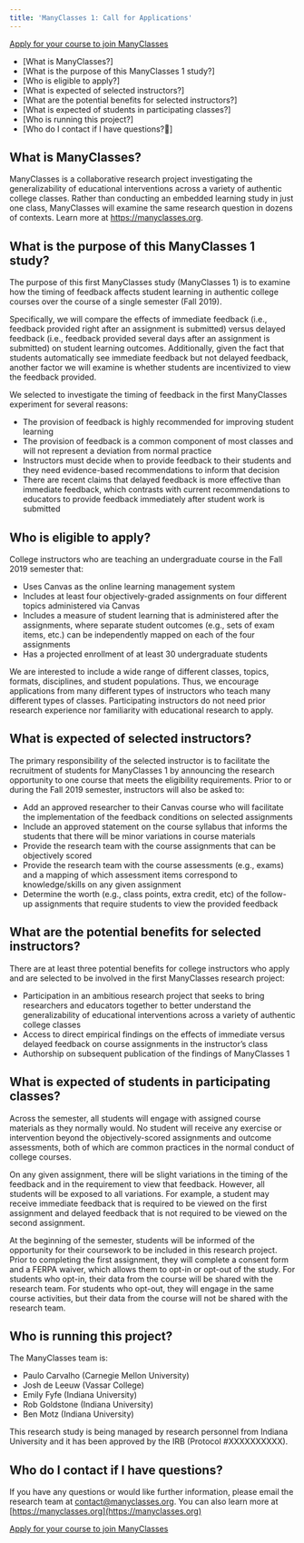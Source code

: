 ```yaml
---
title: 'ManyClasses 1: Call for Applications'
---
```


[Apply for your course to join ManyClasses]()

* [What is ManyClasses?]
* [What is the purpose of this ManyClasses 1 study?]
* [Who is eligible to apply?]
* [What is expected of selected instructors?]
* [What are the potential benefits for selected instructors?]
* [What is expected of students in participating classes?]
* [Who is running this project?]
* [Who do I contact if I have questions?]

## What is ManyClasses?

ManyClasses is a collaborative research project investigating the generalizability of educational interventions across a variety of authentic college classes. Rather than conducting an embedded learning study in just one class, ManyClasses will examine the same research question in dozens of contexts. Learn more at https://manyclasses.org. 

## What is the purpose of this ManyClasses 1 study?

The purpose of this first ManyClasses study (ManyClasses 1) is to examine how the timing of feedback affects student learning in authentic college courses over the course of a single semester (Fall 2019). 

Specifically, we will compare the effects of immediate feedback (i.e., feedback provided right after an assignment is submitted) versus delayed feedback (i.e., feedback provided several days after an assignment is submitted) on student learning outcomes. Additionally, given the fact that students automatically see immediate feedback but not delayed feedback, another factor we will examine is whether students are incentivized to view the feedback provided.

We selected to investigate the timing of feedback in the first ManyClasses experiment for several reasons:

* The provision of feedback is highly recommended for improving student learning
* The provision of feedback is a common component of most classes and will not represent a deviation from normal practice
* Instructors must decide when to provide feedback to their students and they need evidence-based recommendations to inform that decision
* There are recent claims that delayed feedback is more effective than immediate feedback, which contrasts with current recommendations to educators to provide feedback immediately after student work is submitted

## Who is eligible to apply?

College instructors who are teaching an undergraduate course in the Fall 2019 semester that:

* Uses Canvas as the online learning management system
* Includes at least four objectively-graded assignments on four different topics administered via Canvas
* Includes a measure of student learning that is administered after the assignments, where separate student outcomes (e.g., sets of exam items, etc.) can be independently mapped on each of the four assignments
* Has a projected enrollment of at least 30 undergraduate students

We are interested to include a wide range of different classes, topics, formats, disciplines, and student populations. Thus, we encourage applications from many different types of instructors who teach many different types of classes. Participating instructors do not need prior research experience nor familiarity with educational research to apply.

## What is expected of selected instructors?

The primary responsibility of the selected instructor is to facilitate the recruitment of students for ManyClasses 1 by announcing the research opportunity to one course that meets the eligibility requirements. Prior to or during the Fall 2019 semester, instructors will also be asked to:

* Add an approved researcher to their Canvas course who will facilitate the implementation of the feedback conditions on selected assignments
* Include an approved statement on the course syllabus that informs the students that there will be minor variations in course materials
* Provide the research team with the course assignments that can be objectively scored
* Provide the research team with the course assessments (e.g., exams) and a mapping of which assessment items correspond to knowledge/skills on any given assignment
* Determine the worth (e.g., class points, extra credit, etc) of the follow-up assignments that require students to view the provided feedback 

## What are the potential benefits for selected instructors?

There are at least three potential benefits for college instructors who apply and are selected to be involved in the first ManyClasses research project:

* Participation in an ambitious research project that seeks to bring researchers and educators together to better understand the generalizability of educational interventions across a variety of authentic college classes
* Access to direct empirical findings on the effects of immediate versus delayed feedback on course assignments in the instructor’s class
* Authorship on subsequent publication of the findings of ManyClasses 1

## What is expected of students in participating classes?

Across the semester, all students will engage with assigned course materials as they normally would. No student will receive any exercise or intervention beyond the objectively-scored assignments and outcome assessments, both of which are common practices in the normal conduct of college courses. 

On any given assignment, there will be slight variations in the timing of the feedback and in the requirement to view that feedback. However, all students will be exposed to all variations. For example, a student may receive immediate feedback that is required to be viewed on the first assignment and delayed feedback that is not required to be viewed on the second assignment.

At the beginning of the semester, students will be informed of the opportunity for their coursework to be included in this research project. Prior to completing the first assignment, they will complete a consent form and a FERPA waiver, which allows them to opt-in or opt-out of the study. For students who opt-in, their data from the course will be shared with the research team. For students who opt-out, they will engage in the same course activities, but their data from the course will not be shared with the research team.

## Who is running this project?

The ManyClasses team is:

* Paulo Carvalho (Carnegie Mellon University)
* Josh de Leeuw (Vassar College)
* Emily Fyfe (Indiana University)
* Rob Goldstone (Indiana University)
* Ben Motz (Indiana University)

This research study is being managed by research personnel from Indiana University and it has been approved by the IRB (Protocol #XXXXXXXXXX).

## Who do I contact if I have questions?

If you have any questions or would like further information, please email the research team at [contact@manyclasses.org](mailto:contact@manyclasses.org). You can also learn more at [https://manyclasses.org](https://manyclasses.org)

[Apply for your course to join ManyClasses]()
